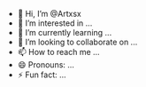 - 👋 Hi, I’m @Artxsx
- 👀 I’m interested in ...
- 🌱 I’m currently learning ...
- 💞️ I’m looking to collaborate on ...
- 📫 How to reach me ...
- 😄 Pronouns: ...
- ⚡ Fun fact: ...

<!---
Artxsx/Artxsx is a ✨ special ✨ repository because its `README.md` (this file) appears on your GitHub profile.
You can click the Preview link to take a look at your changes.
--->
